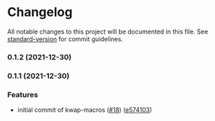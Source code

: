 # Changelog

All notable changes to this project will be documented in this file. See [standard-version](https://github.com/conventional-changelog/standard-version) for commit guidelines.

### 0.1.2 (2021-12-30)

### 0.1.1 (2021-12-30)


### Features

* initial commit of kwap-macros ([#18](https://github.com/clov-coffee/kwap/issues/18)) ([e574103](https://github.com/clov-coffee/kwap/commit/e5741039951922dafb28e9574ac1c394f3ad5e81))
